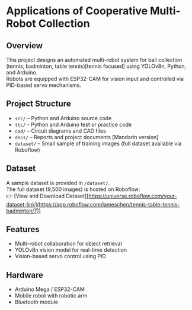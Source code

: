 # Applications of Cooperative Multi-Robot Collection

## Overview
This project designs an automated multi-robot system for ball collection (tennis, badminton, table tennis)[tennis focused] using YOLOv8n, Python, and Arduino.  
Robots are equipped with ESP32-CAM for vision input and controlled via PID-based servo mechanisms.  

## Project Structure
- `src/` – Python and Arduino source code
- `ttc/` - Python and Arduino test or practice code
- `cad/` – Circuit diagrams and CAD files  
- `docs/` – Reports and project documents [Mandarin version]  
- `dataset/` – Small sample of training images (full dataset available via Roboflow)  

## Dataset
A sample dataset is provided in `/dataset/`.  
The full dataset (9,500 images) is hosted on Roboflow:  
👉 [View and Download Dataset][https://universe.roboflow.com/your-dataset-link](https://app.roboflow.com/jameschen/tennis-table-tennis-badminton/7))

## Features
- Multi-robot collaboration for object retrieval
- YOLOv8n vision model for real-time detection
- Vision-based servo control using PID

## Hardware
- Arduino Mega / ESP32-CAM
- Mobile robot with robotic arm
- Bluetooth module

